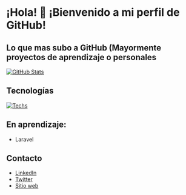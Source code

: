 <!--
**Bombonzinha/Bombonzinha** is a ✨ _special_ ✨ repository because its `README.md` (this file) appears on your GitHub profile.

Here are some ideas to get you started:

- 🔭 I’m currently working on ...
- 🌱 I’m currently learning ...
- 👯 I’m looking to collaborate on ...
- 🤔 I’m looking for help with ...
- 💬 Ask me about ...
- 📫 How to reach me: ...
- 😄 Pronouns: ...
- ⚡ Fun fact: ...
-->
# ¡Hola! 👋 ¡Bienvenido a mi perfil de GitHub!


## Lo que mas subo a GitHub (Mayormente proyectos de aprendizaje o personales 

[![GitHub Stats](https://github-readme-stats.vercel.app/api?username=yourusername)](https://github.com/anuraghazra/github-readme-stats)

## Tecnologías

[![Techs](https://github-readme-stats.vercel.app/api/top-langs/?username=bombonzinha)](https://github.com/anuraghazra/github-readme-stats)

## En aprendizaje:
- Laravel

## Contacto

- [LinkedIn](https://www.linkedin.com/)
- [Twitter](https://twitter.com/)
- [Sitio web](https://www.bilsa.com)


